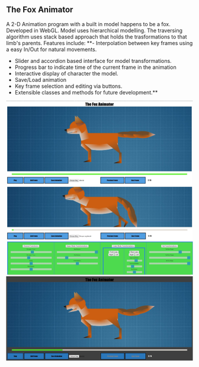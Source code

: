 The Fox Animator
-
A 2-D Animation program with a built in model happens to be a fox. Developed in WebGL. Model uses hierarchical modelling. The traversing algorithm uses stack based approach that holds the trasformations to that limb's parents.
Features include:
  **- Interpolation between key frames using a easy In/Out for natural movements.
  - Slider and accordion based interface for model transformations.
  - Progress bar to indicate time of the current frame in the animation
  - Interactive display of character the model.
  - Save/Load animation
  - Key frame selection and editing via buttons.
  - Extensible classes and methods for future development.**
  
![alt text](screenshots/ss1.JPG "")
![alt text](screenshots/ss2.JPG "")
![alt text](screenshots/ss3.JPG "")
